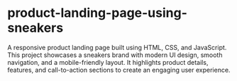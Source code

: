 # product-landing-page-using-sneakers
A responsive product landing page built using HTML, CSS, and JavaScript.  This project showcases a sneakers brand with modern UI design, smooth navigation,  and a mobile-friendly layout. It highlights product details, features, and  call-to-action sections to create an engaging user experience.
